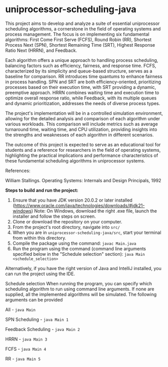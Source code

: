 # uniprocessor-scheduling-java

This project aims to develop and analyze a suite of essential uniprocessor scheduling algorithms, a cornerstone in the field of operating systems and process management. The focus is on implementing six fundamental algorithms: 
First Come First Serve (FCFS), Round Robin (RR), Shortest Process Next (SPN), Shortest Remaining Time (SRT), Highest Response Ratio Next (HRRN), and Feedback.

Each algorithm offers a unique approach to handling process scheduling, balancing factors such as efficiency, fairness, and response time. FCFS, characterized by its simplicity and queue-based structure, serves as a baseline for comparison. RR introduces time quantums to enhance fairness in process handling. SPN and SRT are both efficiency-oriented, prioritizing processes based on their execution time, with SRT providing a dynamic, preemptive approach. HRRN combines waiting time and execution time to optimize overall response ratio, while Feedback, with its multiple queues and dynamic prioritization, addresses the needs of diverse process types.

The project's implementation will be in a controlled simulation environment, allowing for the detailed analysis and comparison of each algorithm under various workloads. This comparison will include metrics such as average turnaround time, waiting time, and CPU utilization, providing insights into the strengths and weaknesses of each algorithm in different scenarios.

The outcome of this project is expected to serve as an educational tool for students and a reference for researchers in the field of operating systems, highlighting the practical implications and performance characteristics of these fundamental scheduling algorithms in uniprocessor systems.

References:

William Stallings. Operating Systems: Internals and Design Principals, 1992


**Steps to build and run the project:**

1. Ensure that you have JDK version 20.0.2 or later installed (https://www.oracle.com/java/technologies/downloads/#jdk21-windows)
    Note: On Windows, download the right .exe file, launch the installer and follow the steps on screen.
2. Clone or download the repository on your computer.
3. From the project's root directory, navigate into `src/`
4. When you are in `uniprocessor-scheduling-java/src`, start your terminal from within this directory.
5. Compile the package using the command:
    `javac Main.java`
6. Run the program using the command (command line arguments specified below in the "Schedule selection" section):
    `java Main <schedule_selection>`

Alternatively, if you have the right version of Java and IntelliJ installed, you can run the project using the IDE.


Schedule selection
When running the program, you can specify which scheduling algorithm to run using command line arguments. If none are supplied, all the implemented algorithms will be simulated.
The following arguments can be provided

All -
`java Main`

SPN Scheduling -
`java Main 1`

Feedback Scheduling -
`java Main 2`

HRRN -
`java Main 3`

FCFS -
`java Main 4`

RR -
`java Main 5`
